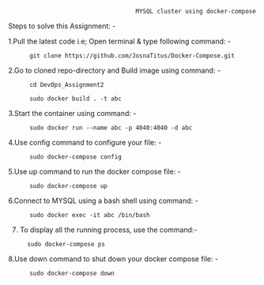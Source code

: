                                         MYSQL cluster using docker-compose
                                        
                                        
Steps to solve this Assignment: -

  1.Pull the latest code i.e; Open terminal & type following command: -

          git clone https://github.com/JosnaTitus/Docker-Compose.git
      
  2.Go to cloned repo-directory and Build image using command: -

          cd DevOps_Assignment2
      
          sudo docker build . -t abc

  3.Start the container using command: -

          sudo docker run --name abc -p 4040:4040 -d abc
      
  4.Use config command to configure your file: -
     
          sudo docker-compose config
       
  5.Use up command to run the docker compose file: -
        
          sudo docker-compose up

  6.Connect to MYSQL using a bash shell using command: -

          sudo docker exec -it abc /bin/bash
       
 7. To display all the running process, use the command:-
     
          sudo docker-compose ps
       
  8.Use down command to shut down your docker compose file: -

          sudo docker-compose down

